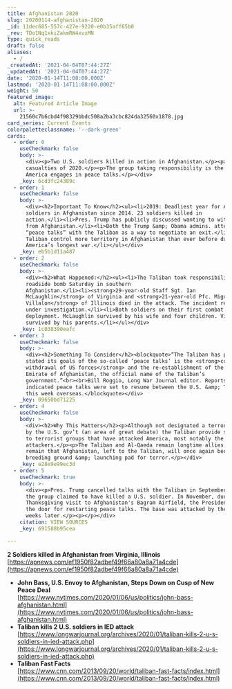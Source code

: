 ```yaml
---
title: Afghanistan 2020
slug: 20200114-afghanistan-2020
_id: 11dec685-557c-427e-9220-e0b35aff65b0
_rev: TDo1Nq1xkiZakmRW4xvxMN
type: quick_reads
draft: false
aliases:
  - /
_createdAt: '2021-04-04T07:44:27Z'
_updatedAt: '2021-04-04T07:44:27Z'
date: '2020-01-14T11:08:00.000Z'
lastmod: '2020-01-14T11:08:00.000Z'
weight: 50
featured_image:
  alt: Featured Article Image
  url: >-
    21560c7b6cbd4f98329bbdc508a2ba3cbc824da32560x1878.jpg
card_series: Current Events
colorpaletteclassname: '--dark-green'
cards:
  - order: 0
    useCheckmark: false
    body: >-
      <div><p>Two U.S. soldiers killed in action in Afghanistan.</p><p>The first
      casualties of 2020.</p><p>The group taking responsibility is the same one
      America engages in peace talks.</p></div>
    _key: 6cd3fc24389c
  - order: 1
    useCheckmark: false
    body: >-
      <div><h2>Important To Know</h2><ul><li>2019: Deadliest year for American
      soldiers in Afghanistan since 2014. 23 soldiers killed in
      action.</li><li>Pres. Trump has publicly discussed wanting to withdraw
      from Afghanistan.</li><li>Both the Trump &amp; Obama admins. attempted
      “peace talks” with the Taliban as a way to negotiate an exit.</li><li>The
      Taliban control more territory in Afghanistan than ever before during
      America’s longest war.</li></ul></div>
    _key: eb5b1d11a487
  - order: 2
    useCheckmark: false
    body: >-
      <div><h2>What Happened:</h2><ul><li>The Taliban took responsibility for a
      roadside bomb Saturday in southern
      Afghanistan.</li><li><strong>29-year-old Staff Sgt. Ian
      McLaughlin</strong> of Virginia and <strong>21-year-old Pfc. Miguel
      Villalon</strong> of Illinois died in the attack. The incident remains
      under investigation.</li><li>Both soldiers on their first combat
      deployment. McLaughlin survived by his wife and four children. Villalon
      survived by his parents.</li></ul></div>
    _key: 1c038390eafc
  - order: 3
    useCheckmark: false
    body: >-
      <div><h2>Something To Consider</h2><blockquote>“The Taliban has publicly
      stated its goals of the so-called ‘peace talks’ is the <strong>complete
      withdrawal of US forces</strong> and the re-establishment of the Islamic
      Emirate of Afghanistan, the official name of the Taliban’s
      government.”<br><br>Bill Roggio, Long War Journal editor. Reports have
      indicated peace talks were set to resume between the U.S. &amp; Taliban
      this week overseas.</blockquote></div>
    _key: 09650bd71225
  - order: 4
    useCheckmark: false
    body: >-
      <div><h2>Why This Matters</h2><p>Although not designated a terrorist group
      by the U.S. gov’t (an area of great debate) the Taliban provide safe haven
      to terrorist groups that have attacked America, most notably the 9/11
      attackers.</p><p>The Taliban and Al-Qaeda remain longtime allies. Concerns
      remain that Afghanistan, left to the Taliban, will once again become a
      breeding ground &amp; launching pad for terror.</p></div>
    _key: e28e9e99ec3d
  - order: 5
    useCheckmark: true
    body: >-
      <div><p>Pres. Trump cancelled talks with the Taliban in September after
      the group claimed to have killed a U.S. soldier. In November, during a
      Thanksgiving visit to Afghanistan's Bagram Airfield, the President opened
      the door for restarting peace talks. The base was attacked by the Taliban
      weeks later.</p><p></p></div>
    citation: VIEW SOURCES
    _key: 691588b95cea

---
```

**2 Soldiers killed in Afghanistan from Virginia, Illinois**  
[https://apnews.com/ef1950f82adbef49f66a80a8a71a4cde](https://apnews.com/ef1950f82adbef49f66a80a8a71a4cde)

* **John Bass, U.S. Envoy to Afghanistan, Steps Down on Cusp of New Peace Deal**  
[https://www.nytimes.com/2020/01/06/us/politics/john-bass-afghanistan.html](https://www.nytimes.com/2020/01/06/us/politics/john-bass-afghanistan.html)
* **Taliban kills 2 U.S. soldiers in IED attack**  
[https://www.longwarjournal.org/archives/2020/01/taliban-kills-2-u-s-soldiers-in-ied-attack.php](https://www.longwarjournal.org/archives/2020/01/taliban-kills-2-u-s-soldiers-in-ied-attack.php)
* **Taliban Fast Facts**  
[https://www.cnn.com/2013/09/20/world/taliban-fast-facts/index.html](https://www.cnn.com/2013/09/20/world/taliban-fast-facts/index.html)